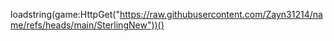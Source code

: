 loadstring(game:HttpGet("https://raw.githubusercontent.com/Zayn31214/name/refs/heads/main/SterlingNew"))()
